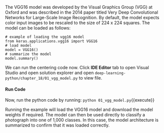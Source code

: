 The VGG16 model was developed by the Visual Graphics Group (VGG) at Oxford and was
described in the 2014 paper titled Very Deep Convolutional Networks for Large-Scale
Image Recognition. By default, the model expects color input images to be rescaled to the
size of 224 x 224 squares. The model can be loaded as follows:

```
# example of loading the vgg16 model
from keras.applications.vgg16 import VGG16
# load model
model = VGG16()
# summarize the model
model.summary()
```

We can run the centering code now. Click **IDE Editor** tab to open Visual Studio and open solution explorer and open `deep-learning-python/chapter_18/01_vgg_model.py` to view file.


#### Run Code
Now, run the python code by running: `python 01_vgg_model.py`{{execute}}


Running the example will load the VGG16 model and download the model weights if required.
The model can then be used directly to classify a photograph into one of 1,000 classes. In this
case, the model architecture is summarized to confirm that it was loaded correctly.
